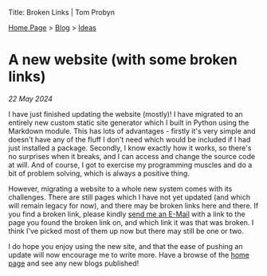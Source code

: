 Title: Broken Links | Tom Probyn

[Home Page](https://tomprobyn.uk) > [Blog](https://tomprobyn.uk/blogs) > [Ideas](https://tomprobyn.uk/blogs/ideas)

# A new website (with some broken links)
*22 May 2024*

I have just finished updating the website (mostly)! I have migrated to an entirely new custom static site generator which I built in Python using the Markdown module. This has lots of advantages - firstly it's very simple and doesn't have any of the fluff I don't need which would be included if I had just installed a package. Secondly, I know exactly how it works, so there's no surprises when it breaks, and I can access and change the source code at will. And of course, I got to exercise my programming muscles and do a bit of problem solving, which is always a positive thing. 

However, migrating a website to a whole new system comes with its challenges. There are still pages which I have not yet updated (and which will remain legacy for now), and there may be broken links here and there. If you find a broken link, please kindly [send me an E-Mail](https://tomprobyn.uk/email.html) with a link to the page you found the broken link on, and which link it was that was broken. I think I've picked most of them up now but there may still be one or two.

I do hope you enjoy using the new site, and that the ease of pushing an update will now encourage me to write more. Have a browse of the [home page](https://tomprobyn.uk/) and see any new blogs published!